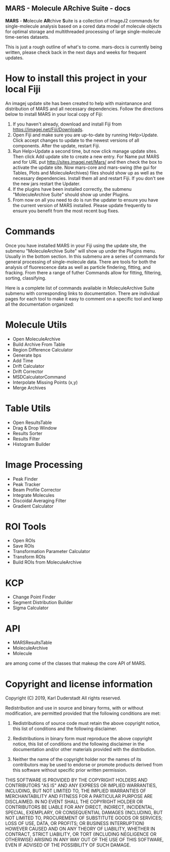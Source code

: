 ## **MARS** - **M**olecule **AR**chive **S**uite - docs

**MARS** - **M**olecule **AR**chive **S**uite is a collection of ImageJ2 commands for single-molecule analysis based on a cored data model of molecule objects for optimal storage and multithreaded processing of large single-molecule time-series datasets.

This is just a rough outline of what's to come. mars-docs is currently being written, please check back in the next days and weeks for frequent updates.

# How to install this project in your local Fiji
An imagej update site has been created to help with maintanance and distribution of MARS and all necessary dependencies. Follow the directions below to install MARS in your local copy of Fiji:
1. If you haven't already, download and install Fiji from https://imagej.net/Fiji/Downloads.
2. Open Fiji and make sure you are up-to-date by running Help>Update. Click accept changes to update to the newest versions of all components. After the update, restart Fiji.
3. Run Help>Update a second time, but now click manage update sites. Then click Add update site to create a new entry. For Name put MARS and for URL put http://sites.imagej.net/Mars/ and then check the box to activate the update site. Now mars-core and mars-swing (the gui for Tables, Plots and MoleculeArchives) files should show up as well as the necessary dependencies. Install them all and restart Fiji. If you don't see the new jars restart the Updater.
4. If the plugins have been installed correctly, the submenu "MoleculeArchive Suite" should show up under Plugins.
5. From now on all you need to do is run the updater to ensure you have the current version of MARS installed. Please update frequently to ensure you benefit from the most recent bug fixes.

# Commands
Once you have installed MARS in your Fiji using the update site, the submenu "MoleculeArchive Suite" will show up under the Plugins menu. Usually in the bottom section. In this submenu are a series of commands for general processing of single-molecule data. There are tools for both the analysis of fluorescence data as well as particle findering, fitting, and fracking. From there a range of futher Commands allow for fitting, filtering, sorting, classifying.

Here is a complete list of commands available in MoleculeArchive Suite submenu with corresponding links to documentation. There are individual pages for each tool to make it easy to comment on a specific tool and keep all the documentation organized:

# Molecule Utils
   * Open MoleculeArchive
   * Build Archive From Table
   * Region Difference Calculator
   * Generate bps
   * Add Time
   * Drift Calculator
   * Drift Corrector
   * MSDCalculatorCommand
   * Interpolate Missing Points (x,y)
   * Merge Archives
# Table Utils
   * Open ResultsTable
   * Drag & Drop Window
   * Results Sorter
   * Results Filter
   * Histogram Builder
# Image Processing
   * Peak Finder
   * Peak Tracker
   * Beam Profile Corrector
   * Integrate Molecules
   * Discoidal Averaging Filter
   * Gradient Calculator
# ROI Tools
   * Open ROIs
   * Save ROIs
   * Transformation Parameter Calculator
   * Transform ROIs
   * Build ROIs from MoleculeArchive
# KCP
   * Change Point Finder
   * Segment Distribution Builder
   * Sigma Calculator

# API
   * MARSResultsTable
   * MoleculeArchive
   * Molecule
   
are among come of the classes that makeup the core API of MARS.

# Copyright and license information
Copyright (C) 2019, Karl Duderstadt
All rights reserved.
 
Redistribution and use in source and binary forms, with or without
modification, are permitted provided that the following conditions are met:
 
1. Redistributions of source code must retain the above copyright notice,
   this list of conditions and the following disclaimer.
 
2. Redistributions in binary form must reproduce the above copyright notice,
   this list of conditions and the following disclaimer in the documentation
   and/or other materials provided with the distribution.
 
3. Neither the name of the copyright holder nor the names of its contributors
   may be used to endorse or promote products derived from this software
   without specific prior written permission.
 
THIS SOFTWARE IS PROVIDED BY THE COPYRIGHT HOLDERS AND CONTRIBUTORS "AS IS"
AND ANY EXPRESS OR IMPLIED WARRANTIES, INCLUDING, BUT NOT LIMITED TO, THE
IMPLIED WARRANTIES OF MERCHANTABILITY AND FITNESS FOR A PARTICULAR PURPOSE
ARE DISCLAIMED. IN NO EVENT SHALL THE COPYRIGHT HOLDER OR CONTRIBUTORS BE
LIABLE FOR ANY DIRECT, INDIRECT, INCIDENTAL, SPECIAL, EXEMPLARY, OR
CONSEQUENTIAL DAMAGES (INCLUDING, BUT NOT LIMITED TO, PROCUREMENT OF
SUBSTITUTE GOODS OR SERVICES; LOSS OF USE, DATA, OR PROFITS; OR BUSINESS
INTERRUPTION) HOWEVER CAUSED AND ON ANY THEORY OF LIABILITY, WHETHER IN
CONTRACT, STRICT LIABILITY, OR TORT (INCLUDING NEGLIGENCE OR OTHERWISE)
ARISING IN ANY WAY OUT OF THE USE OF THIS SOFTWARE, EVEN IF ADVISED OF THE
POSSIBILITY OF SUCH DAMAGE.
